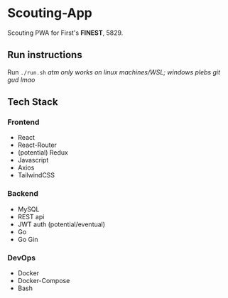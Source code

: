 # Scouting-App

Scouting PWA for First's **FINEST**, 5829.

## Run instructions

Run `./run.sh` *atm only works on linux machines/WSL; windows plebs git gud lmao*

## Tech Stack

### Frontend

- React
- React-Router
- (potential) Redux
- Javascript
- Axios
- TailwindCSS 

### Backend

- MySQL
- REST api
- JWT auth (potential/eventual)
- Go
- Go Gin

### DevOps

- Docker
- Docker-Compose
- Bash
